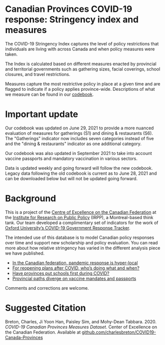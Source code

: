 # Canadian Provinces COVID-19 response: Stringency index and measures

The COVID-19 Stringency Index captures the level of policy restrictions that individuals are living with across Canada and when policy measures were taken. 

The Index is calculated based on different measures enacted by provincial and territorial governments such as gathering sizes, facial coverings, school closures, and travel restrictions. 

Measures capture the most restrictive policy in place at a given time and are flagged to indicate if a policy applies province-wide. Descriptions of what we measure can be found in our [codebook](https://centre.irpp.org/2020/12/government-covid-19-policies-codebook/). 

# Important update
Our codebook was updated on June 29, 2021 to provide a more nuanced evaluation of measures for gatherings (S1) and dining & restaurants (S6). The "Gatherings" indicator now includes seven categories instead of five and the "dining & restaurants" indicator as one additional category.

Our codebook was also updated in September 2021 to take into account vaccine passports and mandatory vaccination in various sectors. 

Data is updated weekly and going forward will follow the new codebook. Legacy data following the old codebook is current as to June 28, 2021 and can be downloaded below but will not be updated going forward.

# Background

This is a project of the [Centre of Excellence on the Canadian Federation]( https://centre.irpp.org/) at the [Institute for Research on Public Policy](http://www.irpp.org) (IRPP), a Montreal-based think tank. Our team developed a complimentary set of indicators for the work of [Oxford University’s COVID-19 Government Response Tracker](https://covidtracker.bsg.ox.ac.uk/). 

The intended use of this database is to model Canadian policy responses over time and support new scholarship and policy evaluation. You can read more about how relative stringency has varied in the different analysis piece we have published.
- [In the Canadian federation, pandemic response is hyper-local](https://policyoptions.irpp.org/magazines/november-2020/in-the-canadian-federation-pandemic-response-is-hyper-local/)
- [For reopening plans after COVID, who’s doing what and when?](https://policyoptions.irpp.org/magazines/july-2021/for-reopening-plans-after-covid-whos-doing-what-and-when/)
- [Have provinces put schools first during COVID?](https://policyoptions.irpp.org/magazines/february-2022/have-provinces-put-schools-first-during-covid/)
- [Provincial paths diverge on vaccine mandates and passports](https://policyoptions.irpp.org/magazines/february-2022/provincial-paths-diverge-on-vaccine-mandates-and-passports/)

Comments and corrections are welcome. 

# Suggested Citation
Breton, Charles, Ji Yoon Han, Paisley Sim, and Mohy-Dean Tabbara. 2020. _COVID-19 Canadian Provinces Measures Dataset_. Center of Excellence on the Canadian Federation. Available at [github.com/charlesbreton/COVID19-Canada-Provinces](https://github.com/charlesbreton/COVID19-Canada-Provinces) 

<!-- # COVID-19 Re-opening Indicators
Between March and September 2020, the [Centre of Excellence on the Canadian Federation](https://centre.irpp.org/) tracked Canadian policy responses to the COVID-19 pandemic with a specific focus on the timing of public health measures. 

The data only tracks the date at which a policy became effective, not when it was announced. When a policy is enacted at midnight, the following day is indicated. We also only account for orders and official directives from provinces not suggestions. You can read more on this COVID provincial re-opening indicators in our original [Policy Options article](https://policyoptions.irpp.org/magazines/april-2020/how-the-provinces-compare-in-their-covid-19-responses/), published on April 22nd, 2020.  -->

